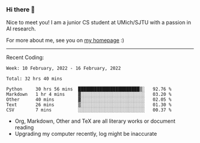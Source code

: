 ### Hi there 👋

Nice to meet you! I am a junior CS student at UMich/SJTU with a passion in AI research. 

For more about me, see you on [my homepage](https://jiayipan.me) :)

---

Recent Coding:
<!--START_SECTION:waka-->
```text
Week: 10 February, 2022 - 16 February, 2022

Total: 32 hrs 40 mins

Python     30 hrs 56 mins  ███████████████████████▒░   92.76 % 
Markdown   1 hr 4 mins     ▓░░░░░░░░░░░░░░░░░░░░░░░░   03.20 % 
Other      40 mins         ▓░░░░░░░░░░░░░░░░░░░░░░░░   02.05 % 
Text       26 mins         ▒░░░░░░░░░░░░░░░░░░░░░░░░   01.30 % 
CSV        7 mins          ░░░░░░░░░░░░░░░░░░░░░░░░░   00.37 % 
```
<!--END_SECTION:waka-->
- Org, Markdown, Other and TeX are all literary works or document reading
- Upgrading my computer recently, log might be inaccurate
